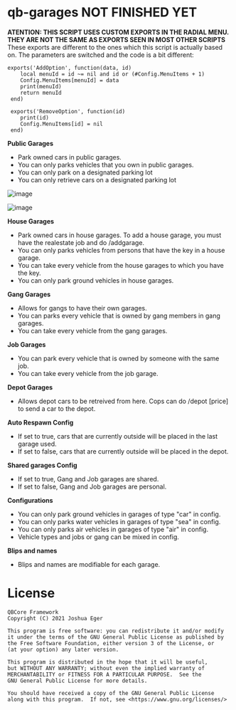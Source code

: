 # qb-garages NOT FINISHED YET

**ATENTION: THIS SCRIPT USES CUSTOM EXPORTS IN THE RADIAL MENU. THEY ARE NOT THE SAME AS EXPORTS SEEN IN MOST OTHER SCRIPTS**
These exports are different to the ones which this script is actually based on. The parameters are switched and the code is a bit different:
```
exports('AddOption', function(data, id)
    local menuId = id ~= nil and id or (#Config.MenuItems + 1)
    Config.MenuItems[menuId] = data
    print(menuId)
    return menuId
 end)
 
 exports('RemoveOption', function(id)
    print(id)
    Config.MenuItems[id] = nil
 end)
```

**Public Garages**
* Park owned cars in public garages.
* You can only parks vehicles that you own in public garages. 
* You can only park on a designated parking lot
* You can only retrieve cars on a designated parking lot

![image](https://user-images.githubusercontent.com/82112471/149678987-02ec660f-76c9-4414-af7b-bac284ed58b7.png)

![image](https://user-images.githubusercontent.com/82112471/149678977-2a574ee9-8ecc-494f-a845-e17281a74594.png)



**House Garages**
* Park owned cars in house garages. To add a house garage, you must have the realestate job and do /addgarage.
* You can only parks vehicles from persons that have the key in a house garage. 
* You can take every vehicle from the house garages to which you have the key. 
* You can only park ground vehicles in house garages. 

**Gang Garages**
* Allows for gangs to have their own garages.
* You can parks every vehicle that is owned by gang members in gang garages. 
* You can take every vehicle from the gang garages. 

**Job Garages**
* You can park every vehicle that is owned by someone with the same job. 
* You can take every vehicle from the job garage. 

**Depot Garages**
* Allows depot cars to be retreived from here. Cops can do /depot [price] to send a car to the depot.

**Auto Respawn Config**
* If set to true, cars that are currently outside will be placed in the last garage used.
* If set to false, cars that are currently outside will be placed in the depot.

**Shared garages Config**
* If set to true, Gang and Job garages are shared.
* If set to false, Gang and Job garages are personal.

**Configurations**
* You can only park ground vehicles in garages of type "car" in config. 
* You can only parks water vehicles in garages of type "sea" in config. 
* You can only parks air vehicles in garages of type "air" in config. 
* Vehicle types and jobs or gang can be mixed in config.

**Blips and names**
* Blips and names are modifiable for each garage. 


# License

    QBCore Framework
    Copyright (C) 2021 Joshua Eger

    This program is free software: you can redistribute it and/or modify
    it under the terms of the GNU General Public License as published by
    the Free Software Foundation, either version 3 of the License, or
    (at your option) any later version.

    This program is distributed in the hope that it will be useful,
    but WITHOUT ANY WARRANTY; without even the implied warranty of
    MERCHANTABILITY or FITNESS FOR A PARTICULAR PURPOSE.  See the
    GNU General Public License for more details.

    You should have received a copy of the GNU General Public License
    along with this program.  If not, see <https://www.gnu.org/licenses/>

